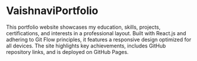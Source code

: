 # VaishnaviPortfolio
This portfolio website showcases my education, skills, projects, certifications, and interests in a professional layout. Built with React.js and adhering to Git Flow principles, it features a responsive design optimized for all devices. The site highlights key achievements, includes GitHub repository links, and is deployed on GitHub Pages.

